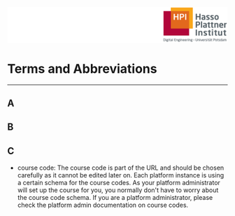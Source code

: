 ![HPI Logo](img/HPI_Logo.png)

# Terms and Abbreviations

----------

## A

## B

## C
- course code: The course code is part of the URL and should be chosen carefully as it cannot be edited later on. Each platform instance is using a certain schema for the course codes. As your platform administrator will set up the course for you, you normally don't have to worry about the course code schema. If you are a platform administrator, please check the platform admin documentation on course codes. 

